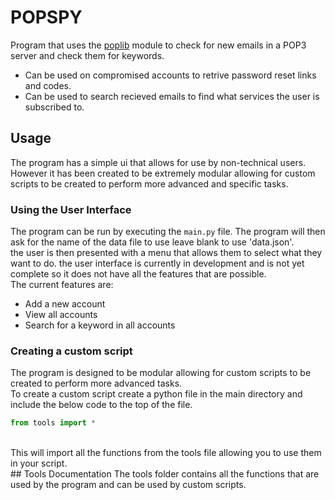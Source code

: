 # POPSPY

Program that uses the [poplib](https://docs.python.org/3/library/poplib.html) module to check for new emails in a POP3 server and check them for keywords.
- Can be used on compromised accounts to retrive password reset links and codes.
- Can be used to search recieved emails to find what services the user is subscribed to.

## Usage
The program has a simple ui that allows for use by non-technical users. However it has been created to be extremely modular allowing for custom scripts to be created to perform more advanced and specific tasks.

### Using the User Interface
The program can be run by executing the `main.py` file. The program will then ask for the name of the data file to use leave blank to use 'data.json'.
<br>
the user is then presented with a menu that allows them to select what they want to do.
the user interface is currently in development and is not yet complete so it does not have all the features that are possible.
<br>
The current features are:
- Add a new account
- View all accounts
- Search for a keyword in all accounts

### Creating a custom script
The program is designed to be modular allowing for custom scripts to be created to perform more advanced tasks.
<br>
To create a custom script create a python file in the main directory and include the below code to the top of the file.
```python
from tools import *
```
<br>
This will import all the functions from the tools file allowing you to use them in your script.
<br>
## Tools Documentation
The tools folder contains all the functions that are used by the program and can be used by custom scripts. 

